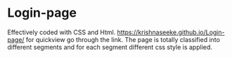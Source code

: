 # Login-page
Effectively coded with CSS and Html.
https://krishnaseeke.github.io/Login-page/ for quickview go through the link.
The page is totally classified into different segments and for each segment different css style is applied.
